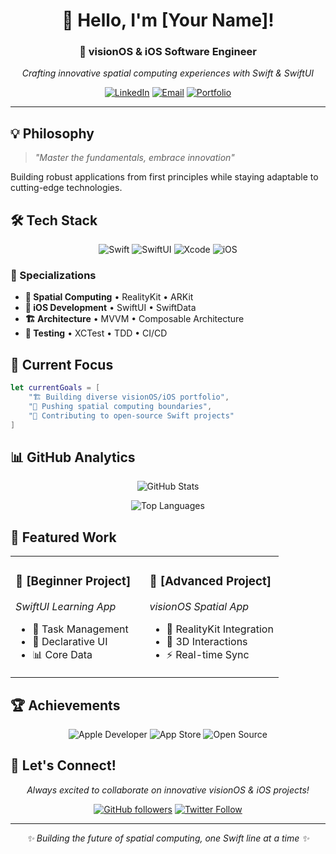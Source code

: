 <div align="center">

# 👋 Hello, I'm [Your Name]!

### 🥽 visionOS & iOS Software Engineer

*Crafting innovative spatial computing experiences with Swift & SwiftUI*

[![LinkedIn](https://img.shields.io/badge/LinkedIn-0077B5?style=for-the-badge&logo=linkedin&logoColor=white)](#)
[![Email](https://img.shields.io/badge/Email-D14836?style=for-the-badge&logo=gmail&logoColor=white)](#)
[![Portfolio](https://img.shields.io/badge/Portfolio-000000?style=for-the-badge&logo=About.me&logoColor=white)](#)

</div>

---

## 💡 Philosophy

> *"Master the fundamentals, embrace innovation"*

Building robust applications from first principles while staying adaptable to cutting-edge technologies.

## 🛠️ Tech Stack

<div align="center">

![Swift](https://img.shields.io/badge/Swift-FA7343?style=for-the-badge&logo=swift&logoColor=white)
![SwiftUI](https://img.shields.io/badge/SwiftUI-0066CC?style=for-the-badge&logo=swift&logoColor=white)
![Xcode](https://img.shields.io/badge/Xcode-007ACC?style=for-the-badge&logo=Xcode&logoColor=white)
![iOS](https://img.shields.io/badge/iOS-000000?style=for-the-badge&logo=ios&logoColor=white)

</div>

### 🎯 Specializations
- **🥽 Spatial Computing** • RealityKit • ARKit
- **📱 iOS Development** • SwiftUI • SwiftData
- **🏗️ Architecture** • MVVM • Composable Architecture
- **🧪 Testing** • XCTest • TDD • CI/CD

## 🚀 Current Focus

```swift
let currentGoals = [
    "🏗️ Building diverse visionOS/iOS portfolio",
    "🌌 Pushing spatial computing boundaries", 
    "🤝 Contributing to open-source Swift projects"
]
```

## 📊 GitHub Analytics

<div align="center">

![GitHub Stats](https://github-readme-stats.vercel.app/api?username=VM451&show_icons=true&theme=tokyonight&hide_border=true)

![Top Languages](https://github-readme-stats.vercel.app/api/top-langs/?username=VM451&layout=compact&theme=tokyonight&hide_border=true)

</div>

## 🎯 Featured Work

<table>
<tr>
<td width="50%">

### 🌱 [Beginner Project]
*SwiftUI Learning App*
- 📱 Task Management
- 🎨 Declarative UI
- 📊 Core Data

</td>
<td width="50%">

### 🚀 [Advanced Project]  
*visionOS Spatial App*
- 🥽 RealityKit Integration
- 🌌 3D Interactions
- ⚡ Real-time Sync

</td>
</tr>
</table>

## 🏆 Achievements

<div align="center">

![Apple Developer](https://img.shields.io/badge/Apple-Developer-000000?style=for-the-badge&logo=apple&logoColor=white)
![App Store](https://img.shields.io/badge/App_Store-Published-0D96F6?style=for-the-badge&logo=app-store&logoColor=white)
![Open Source](https://img.shields.io/badge/Open_Source-Contributor-green?style=for-the-badge&logo=github&logoColor=white)

</div>

## 🤝 Let's Connect!

<div align="center">

*Always excited to collaborate on innovative visionOS & iOS projects!*

[![GitHub followers](https://img.shields.io/github/followers/[YourGitHubUsername]?style=social)](https://github.com/[YourGitHubUsername])
[![Twitter Follow](https://img.shields.io/twitter/follow/[YourTwitterHandle]?style=social)](https://twitter.com/[YourTwitterHandle])

</div>

---

<div align="center">
<i>✨ Building the future of spatial computing, one Swift line at a time ✨</i>
</div>